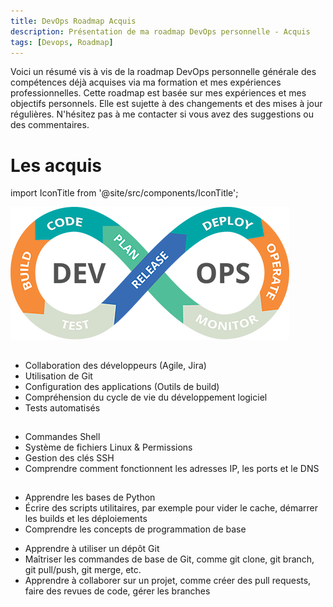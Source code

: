 ```yaml
---
title: DevOps Roadmap Acquis
description: Présentation de ma roadmap DevOps personnelle - Acquis
tags: [Devops, Roadmap]
---
```


Voici un résumé vis à vis de la roadmap DevOps personnelle générale des compétences déjà acquises via ma formation et mes expériences professionnelles. Cette roadmap est basée sur mes expériences et mes objectifs personnels. Elle est sujette à des changements et des mises à jour régulières. N'hésitez pas à me contacter si vous avez des suggestions ou des commentaires.

<!--truncate-->

# Les acquis

import IconTitle from '@site/src/components/IconTitle';

![DevOps](/img/devops.png)

## <IconTitle logo="mdi:code-braces" name="01 Concepts du développement logiciel"/>

- Collaboration des développeurs (Agile, Jira)
- Utilisation de Git
- Configuration des applications (Outils de build)
- Compréhension du cycle de vie du développement logiciel
- Tests automatisés

## <IconTitle logo="skill-icons:linux-light" name="02 OS & Linux"/>

- Commandes Shell
- Système de fichiers Linux & Permissions
- Gestion des clés SSH
- Comprendre comment fonctionnent les adresses IP, les ports et le DNS

## <IconTitle logo="skill-icons:python-light" name="09 Langages de script - Python"/>

- Apprendre les bases de Python
- Écrire des scripts utilitaires, par exemple pour vider le cache, démarrer les builds et les déploiements
- Comprendre les concepts de programmation de base

<IconTitle logo="skill-icons:git" name="10 Contrôle de version - Git"/>

- Apprendre à utiliser un dépôt Git
- Maîtriser les commandes de base de Git, comme git clone, git branch, git pull/push, git merge, etc.
- Apprendre à collaborer sur un projet, comme créer des pull requests, faire des revues de code, gérer les branches
